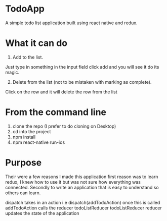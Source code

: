 # TodoApp

A simple todo list application built using react native and redux.

# What it can do

1. Add to the list.

Just type in something in the input field click add and you will see it do its magic.

2. Delete from the list (not to be mistaken with marking as complete).

Click on the row and it will delete the row from the list

# From the command line

1. clone the repo (I prefer to do cloning on Desktop)
2. cd into the project
3. npm install
4. npm react-native run-ios

# Purpose

Their were a few reasons I made this application first reason was to learn redux, I knew how to use it but was not sure how everything was connected. Secondly to write an application that is easy to understand so others can learn.

dispatch takes in an action i.e dispatch(addTodoAction)
once this is called addTodoAction calls the reducer todoListReducer
todoListReducer reducer updates the state of the application
